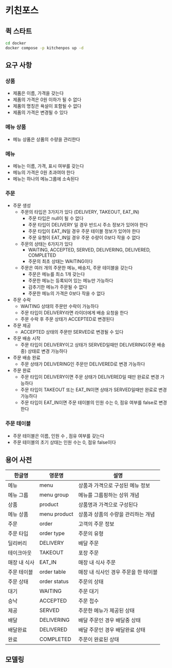 # 키친포스

## 퀵 스타트

```sh
cd docker
docker compose -p kitchenpos up -d
```

## 요구 사항

### 상품
- 제품은 이름, 가격을 갖는다
- 제품의 가격은 0원 이하가 될 수 없다
- 제품의 명칭은 욕설이 포함될 수 없다
- 제품의 가격은 변경될 수 있다

### 메뉴 상품
- 메뉴 상품은 상품의 수량을 관리한다 

### 메뉴
- 메뉴는 이름, 가격, 표시 여부를 갖는다
- 메뉴의 가격은 0원 초과여야 한다
- 메뉴는 하나의 메뉴그룹에 소속된다

### 주문
- 주문 생성
  - 주문의 타입은 3가지가 있다 (DELIVERY, TAKEOUT, EAT_IN)
    - 주문 타입은 null이 될 수 없다
    - 주문 타입이 DELIVERY 일 경우 반드시 주소 정보가 있어야 한다
    - 주문 타입이 EAT_IN일 경우 주문 테이블 정보가 있어야 한다 
    - 주문 유형이 EAT_IN일 경우 주문 수량이 0보다 작을 수 없다
  - 주문의 상태는 6가지가 있다
    -  WAITING, ACCEPTED, SERVED, DELIVERING, DELIVERED, COMPLETED
    - 주문의 최초 상태는 WAITING이다
  - 주문은 여러 개의 주문한 메뉴, 배송지, 주문 테이블을 갖는다
    - 주문은 메뉴를 최소 1개 갖는다
    - 주문한 메뉴는 등록되어 있는 메뉴만 가능하다 
    - 감추기한 메뉴가 주문될 수 없다
    - 주문한 메뉴의 가격은 0보다 작을 수 없다
- 주문 수락
  - WAITING 상태의 주문만 수락이 가능하다
  - 주문 타입이 DELIVERY라면 라이더에게 배송 요청을 한다
  - 주문 수락 후  주문 상태가 ACCEPTED로 변경된다
- 주문 제공
  - ACCEPTED 상태의 주문만 SERVED로 변경될 수 있다
- 주문 배송 시작
  - 주문 타입이 DELIVERY이고 상태가 SERVED일때만 DELIVERING(주문 배송중) 상태로 변경 가능하다 
- 주문 배송 완료
  - 주문 상태가 DELIVERING인 주문만 DELIVERED로 변경 가능하다
- 주문 완료
  - 주문 타입이 DELIVERY이면 주문 상태가 DELIVERED일 때만 완료로 변경 가능하다
  - 주문 타입이 TAKEOUT 또는 EAT_IN이면 상태가 SERVED일때만 완료로 변경 가능하다
  - 주문 타입이 EAT_IN이면 주문 테이블의 인원 수는 0, 점유 여부를 false로 변경한다

### 주문 테이블
- 주문 테이블은 이름, 인원 수 , 점유 여부를 갖는다
- 주문 테이블의 초기 상태는 인원 수는 0, 점유 false이다

## 용어 사전

| 한글명     | 영문명          | 설명                    |
|---------|--------------|-----------------------|
| 메뉴      | menu         | 상품과 가격으로 구성된 메뉴 정보    |
| 메뉴 그룹   | menu group   | 메뉴를 그룹핑하는 상위 개념       |
| 상품      | product      | 상품명과 가격으로 구성된다        |
| 메뉴 상품   | menu product | 상품과 상품의 수량을 관리하는 개념   |
| 주문      | order        | 고객의 주문 정보             |
| 주문 타입   | order type   | 주문의 유형                |
| 딜리버리    | DELIVERY     | 배달 주문                 |
| 테이크아웃   | TAKEOUT      | 포장 주문                 |
| 매장 내 식사 | EAT_IN       | 매장 내 식사 주문            |
| 주문 테이블  | order table  | 매장 내 식사인 경우 주문을 한 테이블 |
| 주문 상태   | order status | 주문의 상태                |
| 대기      | WAITING      | 주문 대기                 |
| 승낙      | ACCEPTED     | 주문 접수                 |
| 제공      | SERVED       | 주문한 메뉴가 제공된 상태        |
| 배달      | DELIVERING   | 배달 주문인 경우 배달중 상태      |
| 배달완료    | DELIVERED    | 배달 주문인 경우 배달완료 상태     |
| 완료      | COMPLETED    | 주문이 완료된 상태            |
## 모델링
